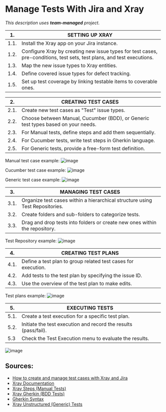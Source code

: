 # Manage Tests With Jira and Xray

_This description uses **team-managed** project._

| 1. | SETTING UP XRAY |
|--|----------------|
| 1.1. | Install the Xray app on your Jira instance. |
| 1.2. | Configure Xray by creating new issue types for test cases, pre-conditions, test sets, test plans, and test executions. |
| 1.3. | Map the new issue types to Xray entities. |
| 1.4. | Define covered issue types for defect tracking. |
| 1.5. |Set up test coverage by linking testable items to coverable ones. |

| 2. | CREATING TEST CASES |
|--|--------------------|
| 2.1. | Create new test cases as "Test" issue types. |
| 2.2. | Choose between Manual, Cucumber (BDD), or Generic test types based on your needs. | 
| 2.3. | For Manual tests, define steps and add them sequentially. |
| 2.4. | For Cucumber tests, write test steps in Gherkin language. |
| 2.5. | For Generic tests, provide a free-form test definition. |

Manual test case example:
![image](https://github.com/amandaestevez/softwareqa/assets/123298275/2e2b666c-a5c2-46c7-ac47-6af9c1def6fe)

Cucumber test case example:
![image](https://github.com/amandaestevez/softwareqa/assets/123298275/1e9642f7-aa3f-4c5c-a8e6-e958e82fd81d)

Generic test case example:
![image](https://github.com/amandaestevez/softwareqa/assets/123298275/79005681-9b95-4b8b-ab60-8fb62c64464e)

| 3. | MANAGING TEST CASES | 
|--|-------|
| 3.1. | Organize test cases within a hierarchical structure using Test Repositories. |
| 3.2. | Create folders and sub-folders to categorize tests. |
| 3.3. |Drag and drop tests into folders or create new ones within the repository. |

Test Repository example:
![image](https://github.com/amandaestevez/softwareqa/assets/123298275/56bbdcd3-d076-4240-98f9-ccec15d88270)

| 4. | CREATING TEST PLANS |
|--|----------------|
| 4.1. | Define a test plan to group related test cases for execution. |
| 4.2. | Add tests to the test plan by specifying the issue ID. |
| 4.3. |Use the overview of the test plan to make edits. |

Test plans example:
![image](https://github.com/amandaestevez/softwareqa/assets/123298275/96719c8b-1777-4758-9abe-fca9831fc508)

| 5. | EXECUTING TESTS |
|--|------------------|
| 5.1. | Create a test execution for a specific test plan. |
| 5.2. | Initiate the test execution and record the results (pass/fail). |
| 5.3 | Check the Test Execution menu to evaluate the results. |

![image](https://github.com/amandaestevez/softwareqa/assets/123298275/fe9a29be-b4e7-439c-a50b-69da33ec0e65)

## Sources:
- [How to create and manage test cases with Xray and Jira](https://www.atlassian.com/devops/testing-tutorials/jira-xray-integration-manage-test-cases)
- [Xray Documentation](https://docs.getxray.app/display/XRAY/Test)
- [Xray Steps (Manual Tests)](https://docs.getxray.app/pages/viewpage.action?pageId=62267955#Steps(ManualTests)-DefiningTestSteps)
- [Xray Gherkin (BDD Tests)](https://docs.getxray.app/pages/viewpage.action?pageId=62268093)
- [Gherkin Syntax](https://cucumber.io/docs/gherkin/)
- [Xray Unstructured (Generic) Tests](https://docs.getxray.app/pages/viewpage.action?pageId=62268044)
